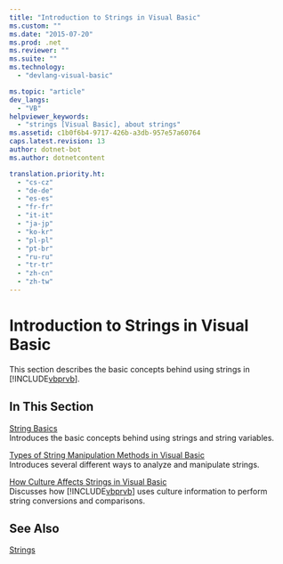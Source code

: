 ```yaml
---
title: "Introduction to Strings in Visual Basic"
ms.custom: ""
ms.date: "2015-07-20"
ms.prod: .net
ms.reviewer: ""
ms.suite: ""
ms.technology: 
  - "devlang-visual-basic"

ms.topic: "article"
dev_langs: 
  - "VB"
helpviewer_keywords: 
  - "strings [Visual Basic], about strings"
ms.assetid: c1b0f6b4-9717-426b-a3db-957e57a60764
caps.latest.revision: 13
author: dotnet-bot
ms.author: dotnetcontent

translation.priority.ht: 
  - "cs-cz"
  - "de-de"
  - "es-es"
  - "fr-fr"
  - "it-it"
  - "ja-jp"
  - "ko-kr"
  - "pl-pl"
  - "pt-br"
  - "ru-ru"
  - "tr-tr"
  - "zh-cn"
  - "zh-tw"
---
```

# Introduction to Strings in Visual Basic
This section describes the basic concepts behind using strings in [!INCLUDE[vbprvb](~/includes/vbprvb-md.md)].  
  
## In This Section  
 [String Basics](../../../../visual-basic/programming-guide/language-features/strings/string-basics.md)  
 Introduces the basic concepts behind using strings and string variables.  
  
 [Types of String Manipulation Methods in Visual Basic](../../../../visual-basic/programming-guide/language-features/strings/types-of-string-manipulation-methods.md)  
 Introduces several different ways to analyze and manipulate strings.  
  
 [How Culture Affects Strings in Visual Basic](../../../../visual-basic/programming-guide/language-features/strings/how-culture-affects-strings.md)  
 Discusses how [!INCLUDE[vbprvb](~/includes/vbprvb-md.md)] uses culture information to perform string conversions and comparisons.  
  
## See Also  
 [Strings](../../../../visual-basic/programming-guide/language-features/strings/index.md)
